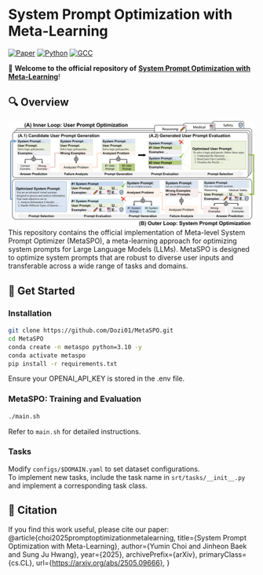 # System Prompt Optimization with Meta-Learning
[![Paper](https://img.shields.io/badge/arXiv-2505.09666-b31b1b)](https://arxiv.org/abs/2505.09666)
[![Python](https://img.shields.io/badge/Python-3.10%2B-orange)](https://www.python.org/downloads/release/python-310s0/)
[![GCC](https://img.shields.io/badge/gcc-9.1%2B-blue)](https://gcc.gnu.org/gcc-9/)

🚀 **Welcome to the official repository of** [**System Prompt Optimization with Meta-Learning**](https://arxiv.org/abs/2505.09666)!

## 🔍 Overview
![MetaSPO](asset/main_fig.jpg)
This repository contains the official implementation of Meta-level System Prompt Optimizer (MetaSPO), a meta-learning approach for optimizing system prompts for Large Language Models (LLMs). MetaSPO is designed to optimize system prompts that are robust to diverse user inputs and transferable across a wide range of tasks and domains.

## 📌 Get Started
### Installation
```bash
git clone https://github.com/Dozi01/MetaSPO.git
cd MetaSPO
conda create -n metaspo python=3.10 -y
conda activate metaspo
pip install -r requirements.txt
```
Ensure your OPENAI_API_KEY is stored in the .env file.

### MetaSPO: Training and Evaluation
```bash
./main.sh
```
Refer to `main.sh` for detailed instructions.

### Tasks
Modify `configs/$DOMAIN.yaml` to set dataset configurations.  
To implement new tasks, include the task name in `srt/tasks/__init__.py` and implement a corresponding task class.

## 📜 Citation
If you find this work useful, please cite our paper:
@article{choi2025promptoptimizationmetalearning,
      title={System Prompt Optimization with Meta-Learning}, 
      author={Yumin Choi and Jinheon Baek and Sung Ju Hwang},
      year={2025},
      archivePrefix={arXiv},
      primaryClass={cs.CL},
      url={https://arxiv.org/abs/2505.09666}, 
}